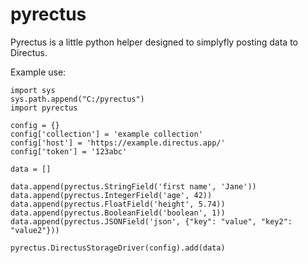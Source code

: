 # pyrectus

Pyrectus is a little python helper designed to simplyfly posting data to Directus.

Example use:

    import sys
    sys.path.append("C:/pyrectus")
    import pyrectus

    config = {}
    config['collection'] = 'example collection'
    config['host'] = 'https://example.directus.app/'
    config['token'] = '123abc'

    data = []

    data.append(pyrectus.StringField('first name', 'Jane'))
    data.append(pyrectus.IntegerField('age', 42))
    data.append(pyrectus.FloatField('height', 5.74))
    data.append(pyrectus.BooleanField('boolean', 1))
    data.append(pyrectus.JSONField('json', {"key": "value", "key2": "value2"}))

    pyrectus.DirectusStorageDriver(config).add(data)
